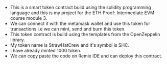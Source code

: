 - This is a smart token contract build using the solidity programming language and this is my project for the ETH Proof: Intermediate EVM course module 3.
- We can connect it with the metamask wallet and use this token for transactions i.e we can mint, send and burn this token.
- This token contract is build using the templates from the OpenZeppelin library.
- My token name is StrawHatCrew and it's symbol is SHC.
- I have already minted 1000 token.
- We can copy paste the code on Remix IDE and can deploy this contract.
